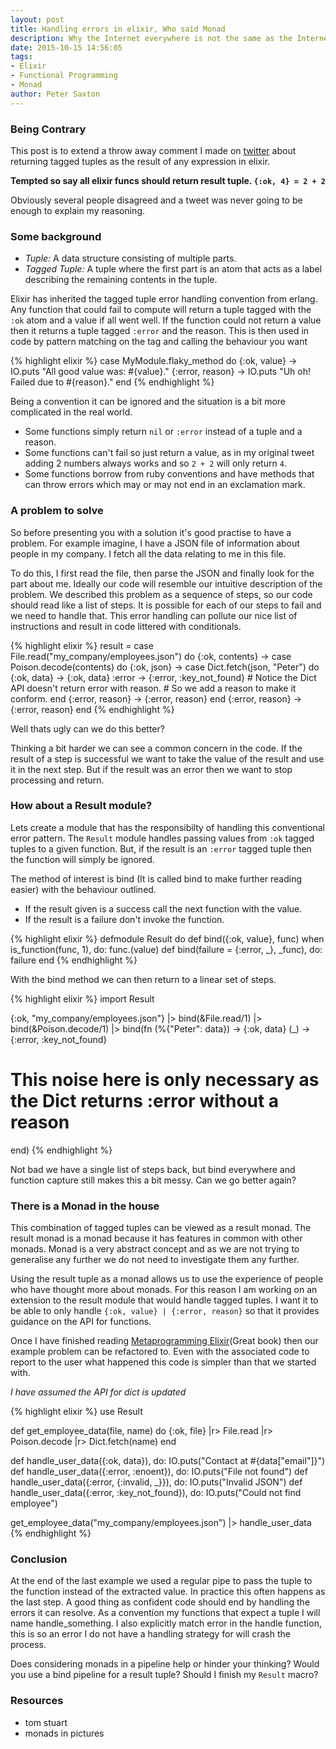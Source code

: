 ```yaml
---
layout: post
title: Handling errors in elixir, Who said Monad
description: Why the Internet everywhere is not the same as the Internet anywhere
date: 2015-10-15 14:56:05
tags:
- Elixir
- Functional Programming
- Monad
author: Peter Saxton
---
```


### Being Contrary

This post is to extend a throw away comment I made on [twitter]() about returning tagged tuples as the result of any expression in elixir.

**Tempted so say all elixir funcs should return result tuple. `{:ok, 4} = 2 + 2`**

Obviously several people disagreed and a tweet was never going to be enough to explain my reasoning.

### Some background

- *Tuple:* A data structure consisting of multiple parts.
- *Tagged Tuple:* A tuple where the first part is an atom that acts as a label describing the remaining contents in the tuple.

Elixir has inherited the tagged tuple error handling convention from erlang.
Any function that could fail to compute will return a tuple tagged with the `:ok` atom and a value if all went well.
If the function could not return a value then it returns a tuple tagged `:error` and the reason.
This is then used in code by pattern matching on the tag and calling the behaviour you want

{% highlight elixir %}
case MyModule.flaky_method do
  {:ok, value} -> IO.puts "All good value was: #{value}."
  {:error, reason} -> IO.puts "Uh oh! Failed due to #{reason}."
end
{% endhighlight %}

Being a convention it can be ignored and the situation is a bit more complicated in the real world.

- Some functions simply return `nil` or `:error` instead of a tuple and a reason.
- Some functions can't fail so just return a value, as in my original tweet adding 2 numbers always works and so `2 + 2` will only return `4`.
- Some functions borrow from ruby conventions and have methods that can throw errors which may or may not end in an exclamation mark.

### A problem to solve

So before presenting you with a solution it's good practise to have a problem.
For example imagine, I have a JSON file of information about people in my company.
I fetch all the data relating to me in this file.

To do this, I first read the file, then parse the JSON and finally look for the part about me.
Ideally our code will resemble our intuitive description of the problem.
We described this problem as a sequence of steps, so our code should read like a list of steps.
It is possible for each of our steps to fail and we need to handle that.
This error handling can pollute our nice list of instructions and result in code littered with conditionals.

{% highlight elixir %}
result = case File.read("my_company/employees.json") do
  {:ok, contents} ->
    case Poison.decode(contents) do
      {:ok, json} ->
        case Dict.fetch(json, "Peter") do
          {:ok, data} -> {:ok, data}
          :error -> {:error, :key_not_found}
          # Notice the Dict API doesn't return error with reason.
          # So we add a reason to make it conform.
        end
      {:error, reason} -> {:error, reason}
    end
  {:error, reason} -> {:error, reason}
end
{% endhighlight %}

Well thats ugly can we do this better?

Thinking a bit harder we can see a common concern in the code.
If the result of a step is successful we want to take the value of the result and use it in the next step.
But if the result was an error then we want to stop processing and return.

### How about a Result module?
Lets create a module that has the responsibilty of handling this conventional error pattern.
The `Result` module handles passing values from `:ok` tagged tuples to a given function.
But, if the result is an `:error` tagged tuple then the function will simply be ignored.

The method of interest is bind (It is called bind to make further reading easier) with the behaviour outlined.

- If the result given is a success call the next function with the value.
- If the result is a failure don't invoke the function.

{% highlight elixir %}
defmodule Result do
  def bind({:ok, value}, func) when is_function(func, 1), do: func.(value)
  def bind(failure = {:error, _}, _func), do: failure
end
{% endhighlight %}

With the bind method we can then return to a linear set of steps.

{% highlight elixir %}
import Result

{:ok, "my_company/employees.json"}
|> bind(&File.read/1)
|> bind(&Poison.decode/1)
|> bind(fn
  (%{"Peter": data}) -> {:ok, data}
  (_) -> {:error, :key_not_found}
  # This noise here is only necessary as the Dict returns :error without a reason
end)
{% endhighlight %}

Not bad we have a single list of steps back, but bind everywhere and function capture still makes this a bit messy.
Can we go better again?

### There is a Monad in the house

This combination of tagged tuples can be viewed as a result monad.
The result monad is a monad because it has features in common with other monads.
Monad is a very abstract concept and as we are not trying to generalise any further we do not need to investigate them any further.

Using the result tuple as a monad allows us to use the experience of people who have thought more about monads.
For this reason I am working on an extension to the result module that would handle tagged tuples.
I want it to be able to only handle `{:ok, value} | {:error, reason}` so that it provides guidance on the API for functions.

Once I have finished reading [Metaprogramming Elixir]()(Great book) then our example problem can be refactored to.
Even with the associated code to report to the user what happened this code is simpler than that we started with.

*I have assumed the API for dict is updated*

{% highlight elixir %}
use Result

def get_employee_data(file, name) do
  {:ok, file}
  |r> File.read
  |r> Poison.decode
  |r> Dict.fetch(name)
end

def handle_user_data({:ok, data}), do: IO.puts("Contact at #{data["email"]}")
def handle_user_data({:error, :enoent}), do: IO.puts("File not found")
def handle_user_data({:error, {:invalid, _}}), do: IO.puts("Invalid JSON")
def handle_user_data({:error, :key_not_found}), do: IO.puts("Could not find employee")

get_employee_data("my_company/employees.json")
|> handle_user_data
{% endhighlight %}

### Conclusion

At the end of the last example we used a regular pipe to pass the tuple to the function instead of the extracted value.
In practice this often happens as the last step.
A good thing as confident code should end by handling the errors it can resolve.
As a convention my functions that expect a tuple I will name handle_something.
I also explicitly match error in the handle function, this is so an error I do not have a handling strategy for will crash the process.

Does considering monads in a pipeline help or hinder your thinking?
Would you use a bind pipeline for a result tuple?
Should I finish my `Result` macro?

### Resources
- tom stuart
- monads in pictures
